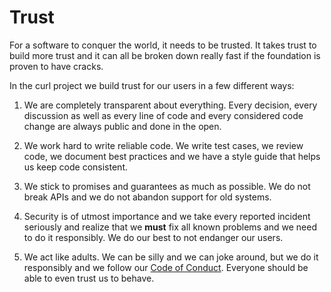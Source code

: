 # Trust

For a software to conquer the world, it needs to be trusted. It takes trust to
build more trust and it can all be broken down really fast if the foundation
is proven to have cracks.

In the curl project we build trust for our users in a few different ways:

1. We are completely transparent about everything. Every decision, every
   discussion as well as every line of code and every considered code change
   are always public and done in the open.

2. We work hard to write reliable code. We write test cases, we review code,
   we document best practices and we have a style guide that helps us keep
   code consistent.

3. We stick to promises and guarantees as much as possible. We do not break
   APIs and we do not abandon support for old systems.

4. Security is of utmost importance and we take every reported incident
   seriously and realize that we **must** fix all known problems and we need
   to do it responsibly. We do our best to not endanger our users.

5. We act like adults. We can be silly and we can joke around, but we do it
   responsibly and we follow our [Code of Conduct](coc.md). Everyone should be
   able to even trust us to behave.
